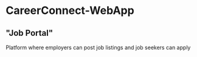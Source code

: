 # CareerConnect-WebApp

<h2>"Job Portal"</h2>
     Platform where employers can post job listings and job seekers can apply

